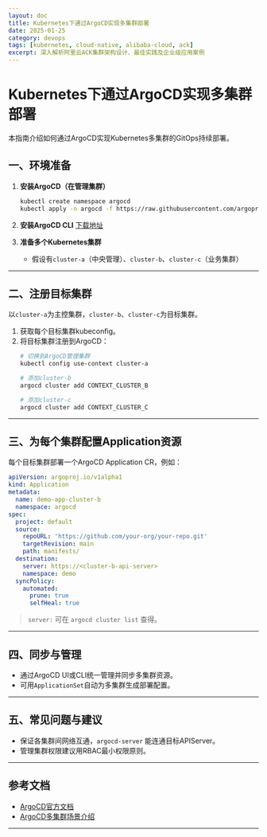```yaml
---
layout: doc
title: Kubernetes下通过ArgoCD实现多集群部署
date: 2025-01-25
category: devops
tags: [kubernetes, cloud-native, alibaba-cloud, ack]
excerpt: 深入解析阿里云ACK集群架构设计、最佳实践及企业级应用案例
---
```


# Kubernetes下通过ArgoCD实现多集群部署

本指南介绍如何通过ArgoCD实现Kubernetes多集群的GitOps持续部署。

## 一、环境准备

1. **安装ArgoCD（在管理集群）**
   ```bash
   kubectl create namespace argocd
   kubectl apply -n argocd -f https://raw.githubusercontent.com/argoproj/argo-cd/stable/manifests/install.yaml
   ```
2. **安装ArgoCD CLI**
   [下载地址](https://argo-cd.readthedocs.io/en/stable/getting_started/#2-download-argo-cd-cli)

3. **准备多个Kubernetes集群**
   - 假设有`cluster-a`（中央管理）、`cluster-b`、`cluster-c`（业务集群）

---

## 二、注册目标集群

以`cluster-a`为主控集群，`cluster-b`、`cluster-c`为目标集群。

1. 获取每个目标集群kubeconfig。
2. 将目标集群注册到ArgoCD：
   ```bash
   # 切换到ArgoCD管理集群
   kubectl config use-context cluster-a

   # 添加cluster-b
   argocd cluster add CONTEXT_CLUSTER_B

   # 添加cluster-c
   argocd cluster add CONTEXT_CLUSTER_C
   ```

---

## 三、为每个集群配置Application资源

每个目标集群部署一个ArgoCD Application CR，例如：

```yaml
apiVersion: argoproj.io/v1alpha1
kind: Application
metadata:
  name: demo-app-cluster-b
  namespace: argocd
spec:
  project: default
  source:
    repoURL: 'https://github.com/your-org/your-repo.git'
    targetRevision: main
    path: manifests/
  destination:
    server: https://<cluster-b-api-server>
    namespace: demo
  syncPolicy:
    automated:
      prune: true
      selfHeal: true
```

> `server:` 可在 `argocd cluster list` 查得。

---

## 四、同步与管理

- 通过ArgoCD UI或CLI统一管理并同步多集群资源。
- 可用`ApplicationSet`自动为多集群生成部署配置。

---

## 五、常见问题与建议

- 保证各集群间网络互通，`argocd-server` 能连通目标APIServer。
- 管理集群权限建议用RBAC最小权限原则。

---

## 参考文档

- [ArgoCD官方文档](https://argo-cd.readthedocs.io/)
- [ArgoCD多集群场景介绍](https://argo-cd.readthedocs.io/en/stable/operator-manual/declarative-setup/#repositories-clusters-and-ssh-known-hosts)

---


